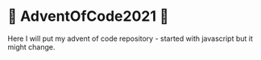 # 🎄 AdventOfCode2021 🎄
Here I will put my advent of code repository - started with javascript but it might change.
